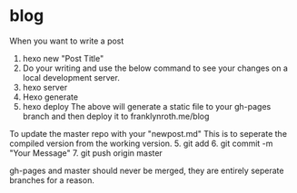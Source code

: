 # blog

When you want to write a post
1. hexo new "Post Title"
2. Do your writing and use the below command to see your changes on a local development server.
3. hexo server
4. Hexo generate
8. hexo deploy
The above will generate a static file to your gh-pages branch and then deploy it to franklynroth.me/blog

To update the master repo with your "newpost.md" This is to seperate the compiled version from the working version.
5. git add
6. git commit -m "Your Message"
7. git push origin master

gh-pages and master should never be merged, they are entirely seperate branches for a reason.
